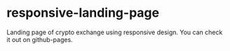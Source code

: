 # responsive-landing-page
Landing page of crypto exchange using responsive design.
You can check it out on github-pages.
